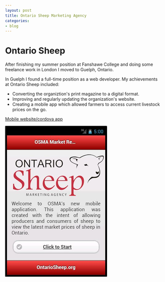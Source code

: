 ```yaml
---
layout: post
title: Ontario Sheep Marketing Agency
categories:
- blog
---
```


# Ontario Sheep
After finishing my summer position at Fanshawe College and doing some freelance work in London I moved to Guelph, Ontario.

In Guelph I found a full-time position as a web developer. My achievements at Ontario Sheep included:

* Converting the organiztion's print magazine to a digital format.
* Improving and regularly updating the organization's website.
* Creating a mobile app which allowed farmers to access current livestock prices on the go.

[Mobile website/cordova app](http://osmaapp.com/)

![OSMA App](/assets/osma.jpg)

